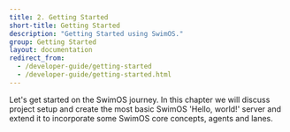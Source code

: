 ```yaml
---
title: 2. Getting Started
short-title: Getting Started
description: "Getting Started using SwimOS."
group: Getting Started
layout: documentation
redirect_from:
  - /developer-guide/getting-started
  - /developer-guide/getting-started.html
---
```


Let's get started on the SwimOS journey.
In this chapter we will discuss project setup and create the most basic SwimOS 'Hello, world!' server and extend it to incorporate some SwimOS core concepts, agents and lanes.